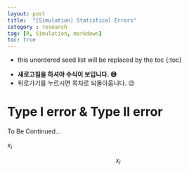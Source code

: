 ```yaml
---
layout: post
title:  "[Simulation] Statistical Errors"
category : research
tag: [R, Simulation, markdown]
toc: true
---
```

* this unordered seed list will be replaced by the toc
{:toc}

- **새로고침을 하셔야 수식이 보입니다. 😅**
- 뒤로가기를 누르시면 목차로 되돌아옵니다. 😉

# Type I error & Type II error

To Be Continued...

$x_i$

$$x_i$$